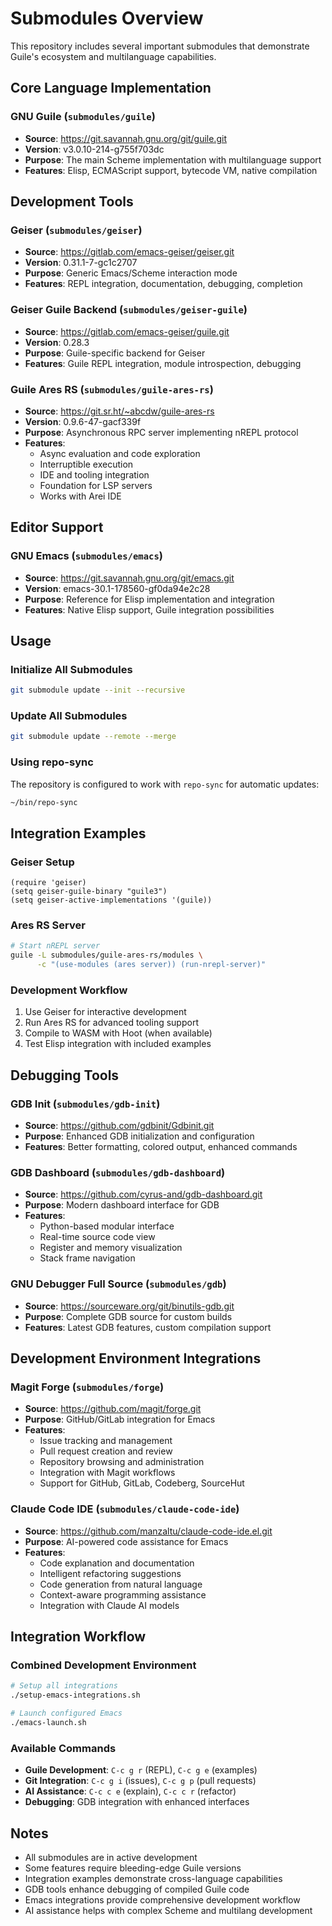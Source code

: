# Submodules Overview

This repository includes several important submodules that demonstrate Guile's ecosystem and multilanguage capabilities.

## Core Language Implementation

### GNU Guile (`submodules/guile`)
- **Source**: https://git.savannah.gnu.org/git/guile.git
- **Version**: v3.0.10-214-g755f703dc
- **Purpose**: The main Scheme implementation with multilanguage support
- **Features**: Elisp, ECMAScript support, bytecode VM, native compilation

## Development Tools

### Geiser (`submodules/geiser`)
- **Source**: https://gitlab.com/emacs-geiser/geiser.git
- **Version**: 0.31.1-7-gc1c2707
- **Purpose**: Generic Emacs/Scheme interaction mode
- **Features**: REPL integration, documentation, debugging, completion

### Geiser Guile Backend (`submodules/geiser-guile`)
- **Source**: https://gitlab.com/emacs-geiser/guile.git
- **Version**: 0.28.3
- **Purpose**: Guile-specific backend for Geiser
- **Features**: Guile REPL integration, module introspection, debugging

### Guile Ares RS (`submodules/guile-ares-rs`)
- **Source**: https://git.sr.ht/~abcdw/guile-ares-rs
- **Version**: 0.9.6-47-gacf339f
- **Purpose**: Asynchronous RPC server implementing nREPL protocol
- **Features**: 
  - Async evaluation and code exploration
  - Interruptible execution
  - IDE and tooling integration
  - Foundation for LSP servers
  - Works with Arei IDE

## Editor Support

### GNU Emacs (`submodules/emacs`)
- **Source**: https://git.savannah.gnu.org/git/emacs.git
- **Version**: emacs-30.1-178560-gf0da94e2c28
- **Purpose**: Reference for Elisp implementation and integration
- **Features**: Native Elisp support, Guile integration possibilities

## Usage

### Initialize All Submodules
```bash
git submodule update --init --recursive
```

### Update All Submodules
```bash
git submodule update --remote --merge
```

### Using repo-sync
The repository is configured to work with `repo-sync` for automatic updates:
```bash
~/bin/repo-sync
```

## Integration Examples

### Geiser Setup
```elisp
(require 'geiser)
(setq geiser-guile-binary "guile3")
(setq geiser-active-implementations '(guile))
```

### Ares RS Server
```bash
# Start nREPL server
guile -L submodules/guile-ares-rs/modules \
      -c "(use-modules (ares server)) (run-nrepl-server)"
```

### Development Workflow
1. Use Geiser for interactive development
2. Run Ares RS for advanced tooling support
3. Compile to WASM with Hoot (when available)
4. Test Elisp integration with included examples

## Debugging Tools

### GDB Init (`submodules/gdb-init`)
- **Source**: https://github.com/gdbinit/Gdbinit.git
- **Purpose**: Enhanced GDB initialization and configuration
- **Features**: Better formatting, colored output, enhanced commands

### GDB Dashboard (`submodules/gdb-dashboard`)
- **Source**: https://github.com/cyrus-and/gdb-dashboard.git
- **Purpose**: Modern dashboard interface for GDB
- **Features**: 
  - Python-based modular interface
  - Real-time source code view
  - Register and memory visualization
  - Stack frame navigation

### GNU Debugger Full Source (`submodules/gdb`)
- **Source**: https://sourceware.org/git/binutils-gdb.git
- **Purpose**: Complete GDB source for custom builds
- **Features**: Latest GDB features, custom compilation support

## Development Environment Integrations

### Magit Forge (`submodules/forge`)
- **Source**: https://github.com/magit/forge.git
- **Purpose**: GitHub/GitLab integration for Emacs
- **Features**:
  - Issue tracking and management
  - Pull request creation and review
  - Repository browsing and administration
  - Integration with Magit workflows
  - Support for GitHub, GitLab, Codeberg, SourceHut

### Claude Code IDE (`submodules/claude-code-ide`)
- **Source**: https://github.com/manzaltu/claude-code-ide.el.git
- **Purpose**: AI-powered code assistance for Emacs
- **Features**:
  - Code explanation and documentation
  - Intelligent refactoring suggestions
  - Code generation from natural language
  - Context-aware programming assistance
  - Integration with Claude AI models

## Integration Workflow

### Combined Development Environment
```bash
# Setup all integrations
./setup-emacs-integrations.sh

# Launch configured Emacs
./emacs-launch.sh
```

### Available Commands
- **Guile Development**: `C-c g r` (REPL), `C-c g e` (examples)
- **Git Integration**: `C-c g i` (issues), `C-c g p` (pull requests)
- **AI Assistance**: `C-c c e` (explain), `C-c c r` (refactor)
- **Debugging**: GDB integration with enhanced interfaces

## Notes
- All submodules are in active development
- Some features require bleeding-edge Guile versions
- Integration examples demonstrate cross-language capabilities
- GDB tools enhance debugging of compiled Guile code
- Emacs integrations provide comprehensive development workflow
- AI assistance helps with complex Scheme and multilang development